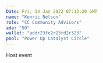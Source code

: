 ```yaml
---
Date: Fri, 14 Jan 2022 07:13:20 GMT
name: "Kenric Nelson"
role: "CC Community Advisors"
ada: "50"
wallet: "addr23fe2r23rd2r323"
pool: "Power Up Catalyst Circle"
---
```

Host event
